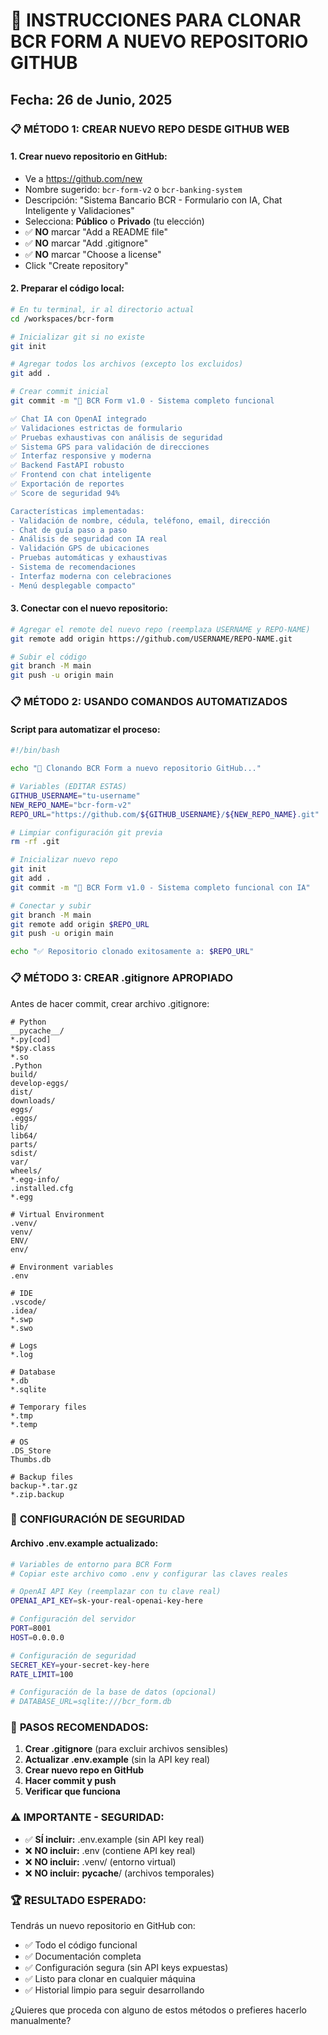 # 🚀 INSTRUCCIONES PARA CLONAR BCR FORM A NUEVO REPOSITORIO GITHUB

## Fecha: 26 de Junio, 2025

### 📋 **MÉTODO 1: CREAR NUEVO REPO DESDE GITHUB WEB**

#### 1. **Crear nuevo repositorio en GitHub:**
   - Ve a https://github.com/new
   - Nombre sugerido: `bcr-form-v2` o `bcr-banking-system`
   - Descripción: "Sistema Bancario BCR - Formulario con IA, Chat Inteligente y Validaciones"
   - Selecciona: **Público** o **Privado** (tu elección)
   - ✅ **NO** marcar "Add a README file"
   - ✅ **NO** marcar "Add .gitignore"
   - ✅ **NO** marcar "Choose a license"
   - Click "Create repository"

#### 2. **Preparar el código local:**
```bash
# En tu terminal, ir al directorio actual
cd /workspaces/bcr-form

# Inicializar git si no existe
git init

# Agregar todos los archivos (excepto los excluidos)
git add .

# Crear commit inicial
git commit -m "🎉 BCR Form v1.0 - Sistema completo funcional

✅ Chat IA con OpenAI integrado
✅ Validaciones estrictas de formulario  
✅ Pruebas exhaustivas con análisis de seguridad
✅ Sistema GPS para validación de direcciones
✅ Interfaz responsive y moderna
✅ Backend FastAPI robusto
✅ Frontend con chat inteligente
✅ Exportación de reportes
✅ Score de seguridad 94%

Características implementadas:
- Validación de nombre, cédula, teléfono, email, dirección
- Chat de guía paso a paso
- Análisis de seguridad con IA real
- Validación GPS de ubicaciones
- Pruebas automáticas y exhaustivas
- Sistema de recomendaciones
- Interfaz moderna con celebraciones
- Menú desplegable compacto"
```

#### 3. **Conectar con el nuevo repositorio:**
```bash
# Agregar el remote del nuevo repo (reemplaza USERNAME y REPO-NAME)
git remote add origin https://github.com/USERNAME/REPO-NAME.git

# Subir el código
git branch -M main
git push -u origin main
```

### 📋 **MÉTODO 2: USANDO COMANDOS AUTOMATIZADOS**

#### Script para automatizar el proceso:
```bash
#!/bin/bash

echo "🚀 Clonando BCR Form a nuevo repositorio GitHub..."

# Variables (EDITAR ESTAS)
GITHUB_USERNAME="tu-username"
NEW_REPO_NAME="bcr-form-v2"
REPO_URL="https://github.com/${GITHUB_USERNAME}/${NEW_REPO_NAME}.git"

# Limpiar configuración git previa
rm -rf .git

# Inicializar nuevo repo
git init
git add .
git commit -m "🎉 BCR Form v1.0 - Sistema completo funcional con IA"

# Conectar y subir
git branch -M main
git remote add origin $REPO_URL
git push -u origin main

echo "✅ Repositorio clonado exitosamente a: $REPO_URL"
```

### 📋 **MÉTODO 3: CREAR .gitignore APROPIADO**

Antes de hacer commit, crear archivo .gitignore:

```gitignore
# Python
__pycache__/
*.py[cod]
*$py.class
*.so
.Python
build/
develop-eggs/
dist/
downloads/
eggs/
.eggs/
lib/
lib64/
parts/
sdist/
var/
wheels/
*.egg-info/
.installed.cfg
*.egg

# Virtual Environment
.venv/
venv/
ENV/
env/

# Environment variables
.env

# IDE
.vscode/
.idea/
*.swp
*.swo

# Logs
*.log

# Database
*.db
*.sqlite

# Temporary files
*.tmp
*.temp

# OS
.DS_Store
Thumbs.db

# Backup files
backup-*.tar.gz
*.zip.backup
```

### 🔑 **CONFIGURACIÓN DE SEGURIDAD**

#### Archivo .env.example actualizado:
```bash
# Variables de entorno para BCR Form
# Copiar este archivo como .env y configurar las claves reales

# OpenAI API Key (reemplazar con tu clave real)
OPENAI_API_KEY=sk-your-real-openai-key-here

# Configuración del servidor
PORT=8001
HOST=0.0.0.0

# Configuración de seguridad
SECRET_KEY=your-secret-key-here
RATE_LIMIT=100

# Configuración de la base de datos (opcional)
# DATABASE_URL=sqlite:///bcr_form.db
```

### 🎯 **PASOS RECOMENDADOS:**

1. **Crear .gitignore** (para excluir archivos sensibles)
2. **Actualizar .env.example** (sin la API key real)
3. **Crear nuevo repo en GitHub**
4. **Hacer commit y push**
5. **Verificar que funciona**

### ⚠️ **IMPORTANTE - SEGURIDAD:**

- ✅ **SÍ incluir:** .env.example (sin API key real)
- ❌ **NO incluir:** .env (contiene API key real)
- ❌ **NO incluir:** .venv/ (entorno virtual)
- ❌ **NO incluir:** __pycache__/ (archivos temporales)

### 🏆 **RESULTADO ESPERADO:**

Tendrás un nuevo repositorio en GitHub con:
- ✅ Todo el código funcional
- ✅ Documentación completa
- ✅ Configuración segura (sin API keys expuestas)
- ✅ Listo para clonar en cualquier máquina
- ✅ Historial limpio para seguir desarrollando

¿Quieres que proceda con alguno de estos métodos o prefieres hacerlo manualmente?
